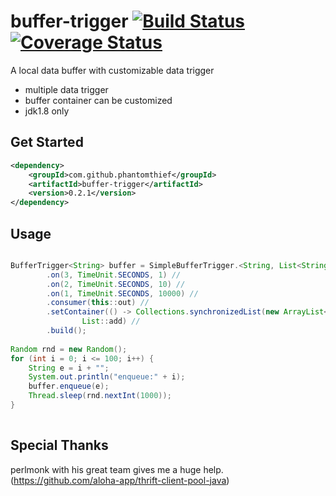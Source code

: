 buffer-trigger [![Build Status](https://travis-ci.org/PhantomThief/buffer-trigger.svg)](https://travis-ci.org/PhantomThief/buffer-trigger) [![Coverage Status](https://coveralls.io/repos/PhantomThief/buffer-trigger/badge.svg?branch=master)](https://coveralls.io/r/PhantomThief/buffer-trigger?branch=master)
=======================

A local data buffer with customizable data trigger

* multiple data trigger
* buffer container can be customized
* jdk1.8 only

## Get Started

```xml
<dependency>
    <groupId>com.github.phantomthief</groupId>
    <artifactId>buffer-trigger</artifactId>
    <version>0.2.1</version>
</dependency>
```

## Usage

```Java

BufferTrigger<String> buffer = SimpleBufferTrigger.<String, List<String>> newBuilder() //
        .on(3, TimeUnit.SECONDS, 1) //
        .on(2, TimeUnit.SECONDS, 10) //
        .on(1, TimeUnit.SECONDS, 10000) //
        .consumer(this::out) //
        .setContainer(() -> Collections.synchronizedList(new ArrayList<String>()),
                List::add) //
        .build();
        
Random rnd = new Random();
for (int i = 0; i <= 100; i++) {
    String e = i + "";
    System.out.println("enqueue:" + i);
    buffer.enqueue(e);
    Thread.sleep(rnd.nextInt(1000));
}
    
```

## Special Thanks

perlmonk with his great team gives me a huge help.
(https://github.com/aloha-app/thrift-client-pool-java)

